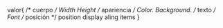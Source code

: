 valor{
        /* cuerpo */
    Width
    Height
        /* apariencia */
    Color.
    Background.
        /* texto */
    Font
       /* posición */
    position
    display
    aling items
}
